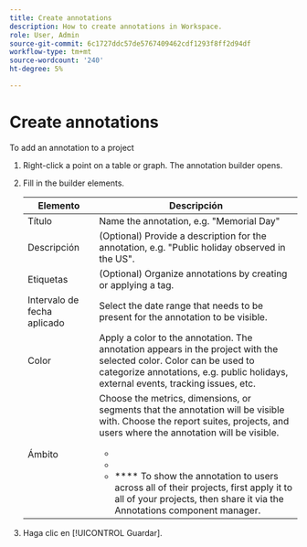```yaml
---
title: Create annotations
description: How to create annotations in Workspace.
role: User, Admin
source-git-commit: 6c1727ddc57de5767409462cdf1293f8ff2d94df
workflow-type: tm+mt
source-wordcount: '240'
ht-degree: 5%

---
```



# Create annotations

To add an annotation to a project

1. Right-click a point on a table or graph. The annotation builder opens.

1. Fill in the builder elements.

   | Elemento | Descripción |
   | --- | --- |
   | Título | Name the annotation, e.g. &quot;Memorial Day&quot; |
   | Descripción | (Optional) Provide a description for the annotation, e.g. &quot;Public holiday observed in the US&quot;. |
   | Etiquetas | (Optional) Organize annotations by creating or applying a tag. |
   | Intervalo de fecha aplicado | Select the date range that needs to be present for the annotation to be visible. |
   | Color | Apply a color to the annotation. The annotation appears in the project with the selected color. Color can be used to categorize annotations, e.g. public holidays, external events, tracking issues, etc. |
   | Ámbito | Choose the metrics, dimensions, or segments that the annotation will be visible with. Choose the report suites, projects, and users where the annotation will be visible.<ul><li>****</li><li>****</li><li>**** To show the annotation to users across all of their projects, first apply it to all of your projects, then share it via the Annotations component manager.</li></ul> |

1. Haga clic en [!UICONTROL Guardar].